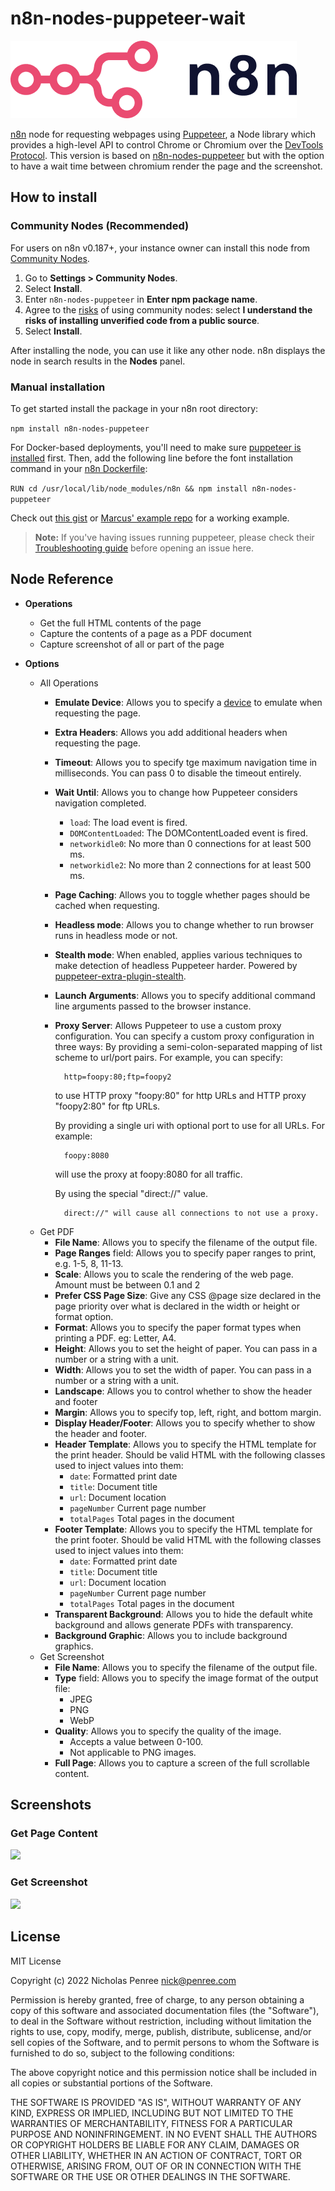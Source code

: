# n8n-nodes-puppeteer-wait

![n8n.io - Workflow Automation](https://raw.githubusercontent.com/n8n-io/n8n/master/assets/n8n-logo.png)

[n8n](https://www.n8n.io) node for requesting webpages using [Puppeteer](https://pptr.dev/), a Node library which provides a high-level API to control Chrome or Chromium over the [DevTools Protocol](https://chromedevtools.github.io/devtools-protocol/). 
This version is based on [n8n-nodes-puppeteer](https://www.npmjs.com/package/n8n-nodes-puppeteer) but with the option to have a wait time between chromium render the page and the screenshot.

## How to install

### Community Nodes (Recommended)

For users on n8n v0.187+, your instance owner can install this node from [Community Nodes](https://docs.n8n.io/integrations/community-nodes/installation/).

1. Go to **Settings > Community Nodes**.
2. Select **Install**.
3. Enter `n8n-nodes-puppeteer` in **Enter npm package name**.
4. Agree to the [risks](https://docs.n8n.io/integrations/community-nodes/risks/) of using community nodes: select **I understand the risks of installing unverified code from a public source**.
5. Select **Install**.

After installing the node, you can use it like any other node. n8n displays the node in search results in the **Nodes** panel.

### Manual installation

To get started install the package in your n8n root directory:

`npm install n8n-nodes-puppeteer`


For Docker-based deployments, you'll need to make sure [puppeteer is installed](https://developer.chrome.com/docs/puppeteer/troubleshooting/#running-puppeteer-in-docker) first. Then, add the following line before the font installation command in your [n8n Dockerfile](https://github.com/n8n-io/n8n/blob/master/docker/images/n8n/Dockerfile):


`RUN cd /usr/local/lib/node_modules/n8n && npm install n8n-nodes-puppeteer`

Check out [this gist](https://gist.github.com/drudge/4be1238282a5db30b3786b5de394d13d) or [Marcus' example repo](https://github.com/maspio/n8n-puppeteer-docker) for a working example.

>
> **Note:** If you've having issues running puppeteer, please check their [Troubleshooting guide](https://github.com/puppeteer/puppeteer/blob/main/docs/troubleshooting.md) before opening an issue here.
>

## Node Reference

* **Operations**
    * Get the full HTML contents of the page
    * Capture the contents of a page as a PDF document
    * Capture screenshot of all or part of the page

* **Options**
    * All Operations
        * **Emulate Device**: Allows you to specify a [device](https://github.com/puppeteer/puppeteer/blob/main/src/common/DeviceDescriptors.ts) to emulate when requesting the page.
        * **Extra Headers**: Allows you add additional headers when requesting the page.
        * **Timeout**: Allows you to specify tge maximum navigation time in milliseconds. You can pass 0 to disable the timeout entirely.
        * **Wait Until**: Allows you to change how Puppeteer considers navigation completed.
            * `load`: The load event is fired.
            * `DOMContentLoaded`: The DOMContentLoaded event is fired.
            * `networkidle0`: No more than 0 connections for at least 500 ms.
            * `networkidle2`: No more than 2 connections for at least 500 ms.
        * **Page Caching**: Allows you to toggle whether pages should be cached when requesting.
        * **Headless mode**: Allows you to change whether to run browser runs in headless mode or not.
        * **Stealth mode**: When enabled, applies various techniques to make detection of headless Puppeteer harder. Powered by [puppeteer-extra-plugin-stealth](https://github.com/berstend/puppeteer-extra/tree/master/packages/puppeteer-extra-plugin-stealth).
        * **Launch Arguments**: Allows you to specify additional command line arguments passed to the browser instance.
        * **Proxy Server**: Allows Puppeteer to use a custom proxy configuration. You can specify a custom proxy configuration in three ways:
            By providing a semi-colon-separated mapping of list scheme to url/port pairs.
            For example, you can specify:

                http=foopy:80;ftp=foopy2

            to use HTTP proxy "foopy:80" for http URLs and HTTP proxy "foopy2:80" for ftp URLs.

            By providing a single uri with optional port to use for all URLs.
            For example:

                foopy:8080

            will use the proxy at foopy:8080 for all traffic.

            By using the special "direct://" value.

                direct://" will cause all connections to not use a proxy.
    * Get PDF
        * **File Name**: Allows you to specify the filename of the output file.
        * **Page Ranges** field: Allows you to specify paper ranges to print, e.g. 1-5, 8, 11-13.
        * **Scale**: Allows you to scale the rendering of the web page. Amount must be between 0.1 and 2
        * **Prefer CSS Page Size**: Give any CSS @page size declared in the page priority over what is declared in the width or height or format option.
        * **Format**: Allows you to specify the paper format types when printing a PDF. eg: Letter, A4.
        * **Height**: Allows you to set the height of paper. You can pass in a number or a string with a unit.
        * **Width**: Allows you to set the width of paper. You can pass in a number or a string with a unit.
        * **Landscape**: Allows you to control whether to show the header and footer
        * **Margin**: Allows you to specify top, left, right, and bottom margin.
        * **Display Header/Footer**: Allows you to specify whether to show the header and footer.
        * **Header Template**: Allows you to specify the HTML template for the print header. Should be valid HTML with the following classes used to inject values into them:
            - `date`: Formatted print date
            - `title`: Document title
            - `url`: Document location
            - `pageNumber` Current page number
            - `totalPages` Total pages in the document
         * **Footer Template**: Allows you to specify the HTML template for the print footer. Should be valid HTML with the following classes used to inject values into them:
            - `date`: Formatted print date
            - `title`: Document title
            - `url`: Document location
            - `pageNumber` Current page number
            - `totalPages` Total pages in the document
        * **Transparent Background**: Allows you to hide the default white background and allows generate PDFs with transparency.
        * **Background Graphic**: Allows you to include background graphics.
    * Get Screenshot
        * **File Name**: Allows you to specify the filename of the output file.
        * **Type** field: Allows you to specify the image format of the output file:
            * JPEG
            * PNG
            * WebP
        * **Quality**: Allows you to specify the quality of the image.
            * Accepts a value between 0-100.
            * Not applicable to PNG images.
        * **Full Page**: Allows you to capture a screen of the full scrollable content.

## Screenshots

### Get Page Content

![](images/content.png)

### Get Screenshot

![](images/screenshot.png)

## License

MIT License

Copyright (c) 2022 Nicholas Penree <nick@penree.com>

Permission is hereby granted, free of charge, to any person obtaining a copy
of this software and associated documentation files (the "Software"), to deal
in the Software without restriction, including without limitation the rights
to use, copy, modify, merge, publish, distribute, sublicense, and/or sell
copies of the Software, and to permit persons to whom the Software is
furnished to do so, subject to the following conditions:

The above copyright notice and this permission notice shall be included in all
copies or substantial portions of the Software.

THE SOFTWARE IS PROVIDED "AS IS", WITHOUT WARRANTY OF ANY KIND, EXPRESS OR
IMPLIED, INCLUDING BUT NOT LIMITED TO THE WARRANTIES OF MERCHANTABILITY,
FITNESS FOR A PARTICULAR PURPOSE AND NONINFRINGEMENT. IN NO EVENT SHALL THE
AUTHORS OR COPYRIGHT HOLDERS BE LIABLE FOR ANY CLAIM, DAMAGES OR OTHER
LIABILITY, WHETHER IN AN ACTION OF CONTRACT, TORT OR OTHERWISE, ARISING FROM,
OUT OF OR IN CONNECTION WITH THE SOFTWARE OR THE USE OR OTHER DEALINGS IN THE
SOFTWARE.
